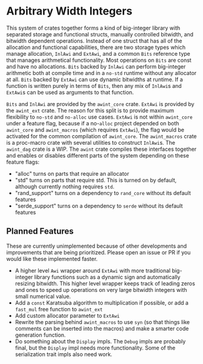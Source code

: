 # Arbitrary Width Integers

This system of crates together forms a kind of big-integer library with separated storage and
functional structs, manually controlled bitwidth, and bitwidth dependent operations. Instead of one
struct that has all of the allocation and functional capabilities, there are two storage types which
manage allocation, `InlAwi` and `ExtAwi`, and a common `Bits` reference type that manages
arithmetical functionality. Most operations on `Bits` are const and have no allocations. `Bits`
backed by `InlAwi` can perform big-integer arithmetic both at compile time and in a `no-std` runtime
without any allocator at all. `Bits` backed by `ExtAwi` can use dynamic bitwidths at runtime. If a
function is written purely in terms of `Bits`, then any mix of `InlAwi`s and `ExtAwi`s can be used
as arguments to that function.

`Bits` and `InlAwi` are provided by the `awint_core` crate.
`ExtAwi` is provided by the `awint_ext` crate. The reason for this split is to provide maximum
flexibility to `no-std` and `no-alloc` use cases. `ExtAwi` is not within `awint_core` under a
feature flag, because if a no-`alloc` project depended on both `awint_core` and `awint_macros`
(which requires `ExtAwi`), the flag would be activated for the common compilation of `awint_core`.
The `awint_macros` crate is a proc-macro crate with several utilities to construct `InlAwi`s.
The `awint_dag` crate is a WIP.
The `awint` crate compiles these interfaces together and enables or disables different parts of the
system depending on these feature flags:

- "alloc" turns on parts that require an allocator
- "std" turns on parts that require std. This is turned on by default, although currently nothing
  requires `std`.
- "rand_support" turns on a dependency to `rand_core` without its default features
- "serde_support" turns on a dependency to `serde` without its default features

## Planned Features

These are currently unimplemented because of other developments and improvements that are being
prioritized. Please open an issue or PR if you would like these implemented faster.

- A higher level `Awi` wrapper around `ExtAwi` with more traditional big-integer library functions
   such as a dynamic sign and automatically resizing bitwidth. This higher level wrapper keeps track
   of leading zeros and ones to speed up operations on very large bitwidth integers with small
   numerical value.
- Add a `const` Karatsuba algorithm to multiplication if possible, or add a `fast_mul` free function
  to `awint_ext`
- Add custom allocator parameter to `ExtAwi`
- Rewrite the parsing behind `awint_macros` to use `syn` (so that things like comments can be
  inserted into the macros) and make a smarter code generation function.
- Do something about the `Display` impls. The `Debug` impls are probably final, but the `Display`
  impl needs more functionality. Some of the serialization trait impls also need work.
